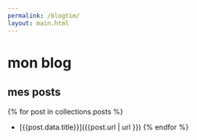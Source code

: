 ```yaml
---
permalink: /blogtim/
layout: main.html
---
```

# mon blog 

## mes posts
{% for post in collections.posts %}
- [{{post.data.title}}]({{post.url | url }})
{% endfor %}
